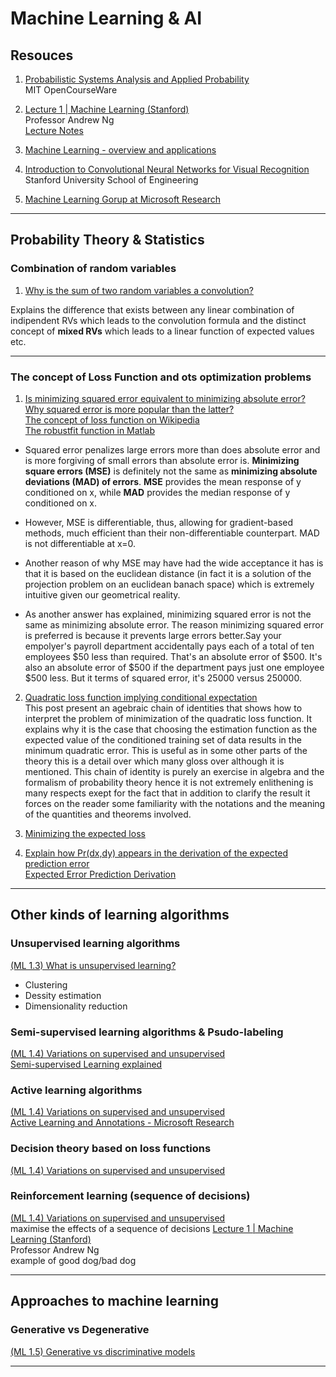 # Machine Learning & AI             

## Resouces

1. [Probabilistic Systems Analysis and Applied Probability](https://ocw.mit.edu/courses/electrical-engineering-and-computer-science/6-041-probabilistic-systems-analysis-and-applied-probability-fall-2010/)  
MIT OpenCourseWare

2. [Lecture 1 | Machine Learning (Stanford)](https://www.youtube.com/watch?v=UzxYlbK2c7E&t=3009s)  
Professor Andrew Ng  
[Lecture Notes](http://cs229.stanford.edu/notes/cs229-notes1.pdf)

3. [Machine Learning - overview and applications](https://www.youtube.com/watch?v=yDLKJtOVx5c&list=PLD0F06AA0D2E8FFBA) 

4. [Introduction to Convolutional Neural Networks for Visual Recognition](https://www.youtube.com/watch?v=vT1JzLTH4G4)  
Stanford University School of Engineering

5. [Machine Learning Gorup at Microsoft Research](https://www.microsoft.com/en-us/research/group/machine-learning-research-group/)  

***

## Probability Theory & Statistics 

### Combination of random variables

1. [Why is the sum of two random variables a convolution?](https://stats.stackexchange.com/questions/331973/why-is-the-sum-of-two-random-variables-a-convolution)  

Explains the difference that exists between any linear combination of indipendent RVs which leads to the convolution formula and the distinct concept of **mixed RVs** which leads to a linear function of expected values etc.

***

### The concept of Loss Function and ots optimization problems

1. [Is minimizing squared error equivalent to minimizing absolute error? Why squared error is more popular than the latter?](https://stats.stackexchange.com/questions/147001/is-minimizing-squared-error-equivalent-to-minimizing-absolute-error-why-squared)  
[The concept of loss function on Wikipedia]([https://en.wikipedia.org/wiki/Loss_function#Selecting_a_loss_function)  
[The robustfit function in Matlab](http://uk.mathworks.com/help/stats/robustfit.html?s_tid=gn_loc_drop)  

- Squared error penalizes large errors more than does absolute error and is more forgiving of small errors than absolute error is. **Minimizing square errors (MSE)** is definitely not the same as **minimizing absolute deviations (MAD) of errors**. **MSE** provides the mean response of y conditioned on x, while **MAD** provides the median response of y conditioned on x.

- However, MSE is differentiable, thus, allowing for gradient-based methods, much efficient than their non-differentiable counterpart. MAD is not differentiable at x=0.

- Another reason of why MSE may have had the wide acceptance it has is that it is based on the euclidean distance (in fact it is a solution of the projection problem on an euclidean banach space) which is extremely intuitive given our geometrical reality.

- As another answer has explained, minimizing squared error is not the same as minimizing absolute error. The reason minimizing squared error is preferred is because it prevents large errors better.Say your empolyer's payroll department accidentally pays each of a total of ten employees $50 less than required. That's an absolute error of $500. It's also an absolute error of $500 if the department pays just one employee $500 less. But it terms of squared error, it's 25000 versus 250000.

2. [Quadratic loss function implying conditional expectation](https://stats.stackexchange.com/questions/176313/quadratic-loss-function-implying-conditional-expectation)  
This post present an agebraic chain of identities that shows how to interpret the problem of minimization of the quadratic loss function. It explains why it is the case that choosing the estimation function as the expected value of the conditioned training set of data results in the minimum quadratic error. This is useful as in some other parts of the theory this is a detail over which many gloss over although it is mentioned. This chain of identity is purely an exercise in algebra and the formalism of probability theory hence it is not extremely enlithening is many respects exept for the fact that in addition to clarify the result it forces on the reader some familiarity with the notations and the meaning of the quantities and theorems involved.

3. [Minimizing the expected loss](https://stats.stackexchange.com/questions/50783/minimizing-the-expected-loss?rq=1)

4. [Explain how Pr(dx,dy) appears in the derivation of the expected prediction error](https://stats.stackexchange.com/questions/256669/explain-how-prdx-dy-appears-in-the-derivation-of-the-expected-prediction-error?rq=1)  
[Expected Error Prediction Derivation](https://stats.stackexchange.com/questions/189560/expected-error-prediction-derivation)  

***

## Other kinds of learning algorithms

### Unsupervised learning algorithms

[(ML 1.3) What is unsupervised learning?](https://www.youtube.com/watch?v=lANt56UOaSk&index=3&list=PLD0F06AA0D2E8FFBA)
- Clustering
- Dessity estimation
- Dimensionality reduction

### Semi-supervised learning algorithms & Psudo-labeling

[(ML 1.4) Variations on supervised and unsupervised](https://www.youtube.com/watch?v=pytUuJPOnVI&list=PLD0F06AA0D2E8FFBA&index=4)  
[Semi-supervised Learning explained](https://www.youtube.com/watch?v=b-yhKUINb7o)  

### Active learning algorithms

[(ML 1.4) Variations on supervised and unsupervised](https://www.youtube.com/watch?v=pytUuJPOnVI&list=PLD0F06AA0D2E8FFBA&index=4)  
[Active Learning and Annotations - Microsoft Research](https://www.youtube.com/watch?v=FE1r7_SQq6Y)

### Decision theory based on loss functions

[(ML 1.4) Variations on supervised and unsupervised](https://www.youtube.com/watch?v=pytUuJPOnVI&list=PLD0F06AA0D2E8FFBA&index=4)  

### Reinforcement learning (sequence of decisions)

[(ML 1.4) Variations on supervised and unsupervised](https://www.youtube.com/watch?v=pytUuJPOnVI&list=PLD0F06AA0D2E8FFBA&index=4)  
maximise the effects of a sequence of decisions 
[Lecture 1 | Machine Learning (Stanford)](https://www.youtube.com/watch?v=UzxYlbK2c7E&t=3009s)  
Professor Andrew Ng  
example of good dog/bad dog  

***
## Approaches to machine learning

### Generative vs Degenerative 

[(ML 1.5) Generative vs discriminative models](https://www.youtube.com/watch?v=oTtow2Ui8vg&list=PLD0F06AA0D2E8FFBA&index=5)  

***



